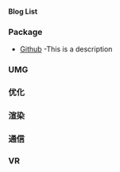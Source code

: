   
**Blog List**
### Package

- [Github](https://github.com/) -This is a description

### UMG

### 优化

### 渲染

### 通信

### VR